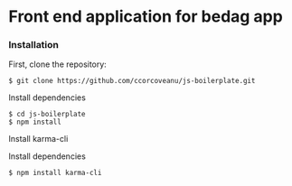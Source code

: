 # Front end application for bedag app

### Installation

First, clone the repository:

```
$ git clone https://github.com/ccorcoveanu/js-boilerplate.git
```

Install dependencies

```
$ cd js-boilerplate
$ npm install
```

Install karma-cli

Install dependencies

```
$ npm install karma-cli
```